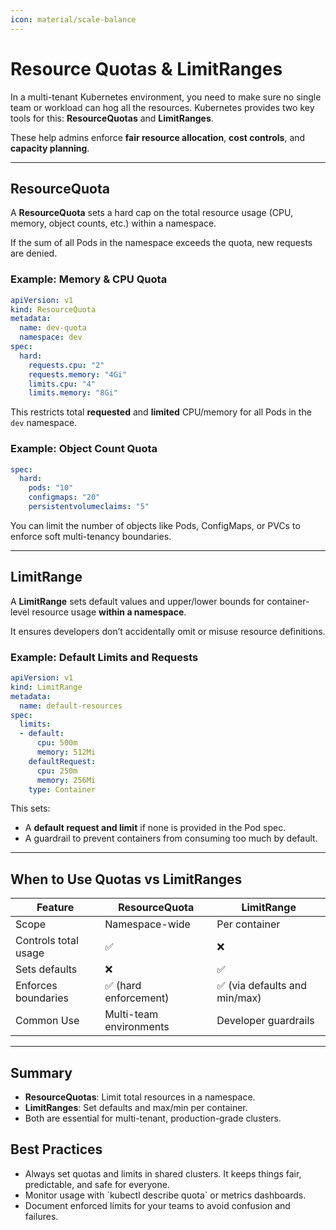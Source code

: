 ```yaml
---
icon: material/scale-balance
---
```


<h1>Resource Quotas & LimitRanges</h1>

In a multi-tenant Kubernetes environment, you need to make sure no single team or workload can hog all the resources. Kubernetes provides two key tools for this: <strong>ResourceQuotas</strong> and <strong>LimitRanges</strong>.

These help admins enforce <strong>fair resource allocation</strong>, <strong>cost controls</strong>, and <strong>capacity planning</strong>.

---

<h2>ResourceQuota</h2>

A <strong>ResourceQuota</strong> sets a hard cap on the total resource usage (CPU, memory, object counts, etc.) within a namespace.

If the sum of all Pods in the namespace exceeds the quota, new requests are denied.

<h3>Example: Memory & CPU Quota</h3>

```yaml
apiVersion: v1
kind: ResourceQuota
metadata:
  name: dev-quota
  namespace: dev
spec:
  hard:
    requests.cpu: "2"
    requests.memory: "4Gi"
    limits.cpu: "4"
    limits.memory: "8Gi"
```

This restricts total <strong>requested</strong> and <strong>limited</strong> CPU/memory for all Pods in the <code>dev</code> namespace.

<h3>Example: Object Count Quota</h3>

```yaml
spec:
  hard:
    pods: "10"
    configmaps: "20"
    persistentvolumeclaims: "5"
```

You can limit the number of objects like Pods, ConfigMaps, or PVCs to enforce soft multi-tenancy boundaries.

---

<h2>LimitRange</h2>

A <strong>LimitRange</strong> sets default values and upper/lower bounds for container-level resource usage <strong>within a namespace</strong>.

It ensures developers don’t accidentally omit or misuse resource definitions.

<h3>Example: Default Limits and Requests</h3>

```yaml
apiVersion: v1
kind: LimitRange
metadata:
  name: default-resources
spec:
  limits:
  - default:
      cpu: 500m
      memory: 512Mi
    defaultRequest:
      cpu: 250m
      memory: 256Mi
    type: Container
```

This sets:

- A **default request and limit** if none is provided in the Pod spec.
- A guardrail to prevent containers from consuming too much by default.

---

## When to Use Quotas vs LimitRanges

| Feature              | ResourceQuota                      | LimitRange                             |
|----------------------|-------------------------------------|-----------------------------------------|
| Scope                | Namespace-wide                      | Per container                           |
| Controls total usage | ✅                                   | ❌                                       |
| Sets defaults        | ❌                                   | ✅                                       |
| Enforces boundaries  | ✅ (hard enforcement)                | ✅ (via defaults and min/max)           |
| Common Use           | Multi-team environments             | Developer guardrails                    |

---

<h2>Summary</h2>
<ul>
  <li><strong>ResourceQuotas</strong>: Limit total resources in a namespace.</li>
  <li><strong>LimitRanges</strong>: Set defaults and max/min per container.</li>
  <li>Both are essential for multi-tenant, production-grade clusters.</li>
</ul>

<h2>Best Practices</h2>
<ul>
  <li>Always set quotas and limits in shared clusters. It keeps things fair, predictable, and safe for everyone.</li>
  <li>Monitor usage with `kubectl describe quota` or metrics dashboards.</li>
  <li>Document enforced limits for your teams to avoid confusion and failures.</li>
</ul>

